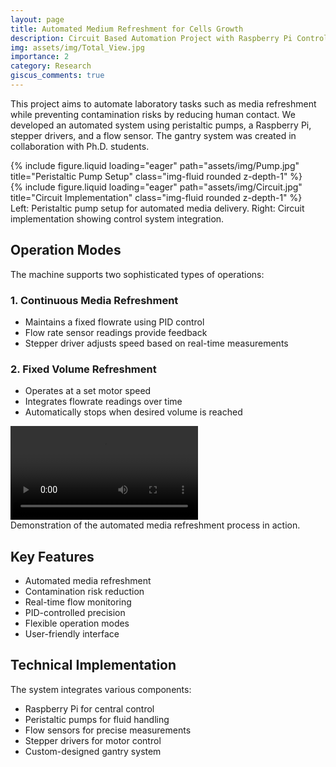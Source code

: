 ```yaml
---
layout: page
title: Automated Medium Refreshment for Cells Growth
description: Circuit Based Automation Project with Raspberry Pi Control
img: assets/img/Total_View.jpg
importance: 2
category: Research
giscus_comments: true
---
```


This project aims to automate laboratory tasks such as media refreshment while preventing contamination risks by reducing human contact. We developed an automated system using peristaltic pumps, a Raspberry Pi, stepper drivers, and a flow sensor. The gantry system was created in collaboration with Ph.D. students.

<div class="row">
    <div class="col-sm-6 mt-3 mt-md-0">
        {% include figure.liquid loading="eager" path="assets/img/Pump.jpg" title="Peristaltic Pump Setup" class="img-fluid rounded z-depth-1" %}
    </div>
    <div class="col-sm-6 mt-3 mt-md-0">
        {% include figure.liquid loading="eager" path="assets/img/Circuit.jpg" title="Circuit Implementation" class="img-fluid rounded z-depth-1" %}
    </div>
</div>
<div class="caption">
    Left: Peristaltic pump setup for automated media delivery. Right: Circuit implementation showing control system integration.
</div>

## Operation Modes

The machine supports two sophisticated types of operations:

### 1. Continuous Media Refreshment

- Maintains a fixed flowrate using PID control
- Flow rate sensor readings provide feedback
- Stepper driver adjusts speed based on real-time measurements

### 2. Fixed Volume Refreshment

- Operates at a set motor speed
- Integrates flowrate readings over time
- Automatically stops when desired volume is reached
<div class="row justify-content-sm-center">
    <div class="col-sm-8 mt-3 mt-md-0">
        <video class="img-fluid rounded z-depth-1" controls autoplay loop>
            <source src="/assets/video/media_refreshment.mp4" type="video/mp4"/>
        </video>
    </div>
</div>
<div class="caption">
    Demonstration of the automated media refreshment process in action.
</div>

## Key Features

- Automated media refreshment
- Contamination risk reduction
- Real-time flow monitoring
- PID-controlled precision
- Flexible operation modes
- User-friendly interface

## Technical Implementation

The system integrates various components:

- Raspberry Pi for central control
- Peristaltic pumps for fluid handling
- Flow sensors for precise measurements
- Stepper drivers for motor control
- Custom-designed gantry system
